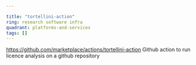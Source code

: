 ```yaml
---

title: "tortellini-action"
ring: research software infra
quadrant: platforms-and-services
tags: []
---
```

https://github.com/marketplace/actions/tortellini-action
Github action to run licence analysis on a github repository

